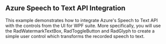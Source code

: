 ## Azure Speech to Text API Integration
This example demonstrates how to integrate Azure's Speech to Text API with the controls from the UI for WPF suite. More specifically, you will use the RadWatermarkTextBox, RadToggleButton and RadGlyph to create a simple user control which transforms the recorded speech to text.